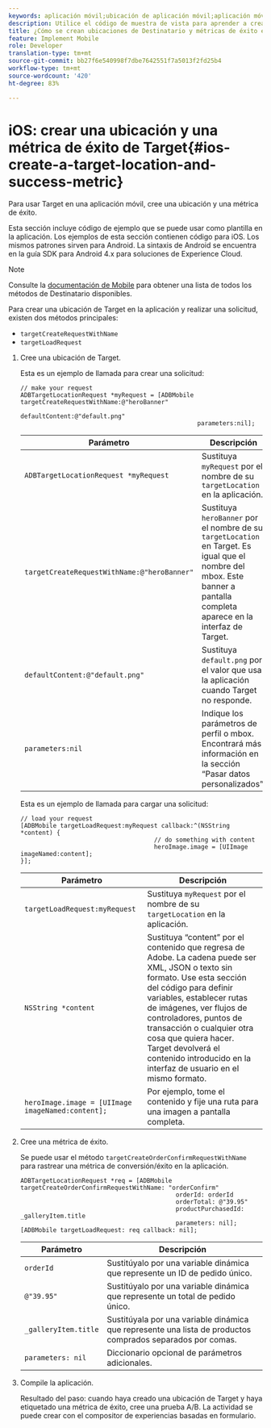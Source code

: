 ```yaml
---
keywords: aplicación móvil;ubicación de aplicación móvil;aplicación móvil de Target;ubicaciones de Target móvil;métricas de éxito de aplicaciones móviles
description: Utilice el código de muestra de vista para aprender a crear ubicaciones y métricas de éxito en las aplicaciones de iOS y así poder personalizar y optimizar la aplicación con Adobe Target.
title: ¿Cómo se crean ubicaciones de Destinatario y métricas de éxito en una aplicación de iOS?
feature: Implement Mobile
role: Developer
translation-type: tm+mt
source-git-commit: bb27f6e540998f7dbe7642551f7a5013f2fd25b4
workflow-type: tm+mt
source-wordcount: '420'
ht-degree: 83%

---
```



# iOS: crear una ubicación y una métrica de éxito de Target{#ios-create-a-target-location-and-success-metric}

Para usar Target en una aplicación móvil, cree una ubicación y una métrica de éxito.

Esta sección incluye código de ejemplo que se puede usar como plantilla en la aplicación. Los ejemplos de esta sección contienen código para iOS. Los mismos patrones sirven para Android. La sintaxis de Android se encuentra en la guía [](https://experienceleague.adobe.com/docs/mobile-services/android/target-android/target-main.html)SDK para Android 4.x para soluciones de Experience Cloud.

>[!NOTE]
>
>Consulte la [documentación de Mobile](https://experienceleague.adobe.com/docs/mobile-services/ios/target-ios/c-target-methods.html) para obtener una lista de todos los métodos de Destinatario disponibles.

Para crear una ubicación de Target en la aplicación y realizar una solicitud, existen dos métodos principales:

* `targetCreateRequestWithName`
* `targetLoadRequest`

1. Cree una ubicación de Target.

   Esta es un ejemplo de llamada para crear una solicitud:

   ```
   // make your request 
   ADBTargetLocationRequest *myRequest = [ADBMobile targetCreateRequestWithName:@"heroBanner" 
                                                    defaultContent:@"default.png" 
                                                    parameters:nil];
   ```

   | Parámetro | Descripción |
   |---|---|
   | `ADBTargetLocationRequest *myRequest` | Sustituya `myRequest` por el nombre de su `targetLocation` en la aplicación. |
   | `targetCreateRequestWithName:@"heroBanner"` | Sustituya `heroBanner` por el nombre de su `targetLocation` en Target. Es igual que el nombre del mbox. Este banner a pantalla completa aparece en la interfaz de Target. |
   | `defaultContent:@"default.png"` | Sustituya `default.png` por el valor que usa la aplicación cuando Target no responde. |
   | `parameters:nil` | Indique los parámetros de perfil o mbox. Encontrará más información en la sección “Pasar datos personalizados”. |

   Esta es un ejemplo de llamada para cargar una solicitud:

   ```
   // load your request 
   [ADBMobile targetLoadRequest:myRequest callback:^(NSString *content) { 
                                        // do something with content 
                                        heroImage.image = [UIImage imageNamed:content]; 
   }];
   ```

   | Parámetro | Descripción |
   |---|---|
   | `targetLoadRequest:myRequest` | Sustituya `myRequest` por el nombre de su `targetLocation` en la aplicación. |
   | `NSString *content` | Sustituya “content” por el contenido que regresa de Adobe. La cadena puede ser XML, JSON o texto sin formato. Use esta sección del código para definir variables, establecer rutas de imágenes, ver flujos de controladores, puntos de transacción o cualquier otra cosa que quiera hacer. Target devolverá el contenido introducido en la interfaz de usuario en el mismo formato. |
   | `heroImage.image = [UIImage imageNamed:content];` | Por ejemplo, tome el contenido y fije una ruta para una imagen a pantalla completa. |

1. Cree una métrica de éxito.

   Se puede usar el método `targetCreateOrderConfirmRequestWithName` para rastrear una métrica de conversión/éxito en la aplicación.

   ```
   ADBTargetLocationRequest *req = [ADBMobile targetCreateOrderConfirmRequestWithName: "orderConfirm" 
                                              orderId: orderId 
                                              orderTotal: @"39.95" 
                                              productPurchasedId: _galleryItem.title 
                                              parameters: nil]; 
   [ADBMobile targetLoadRequest: req callback: nil];
   ```

   | Parámetro | Descripción |
   |---|---|
   | `orderId` | Sustitúyalo por una variable dinámica que represente un ID de pedido único. |
   | `@"39.95"` | Sustitúyalo por una variable dinámica que represente un total de pedido único. |
   | `_galleryItem.title` | Sustitúyala por una variable dinámica que represente una lista de productos comprados separados por comas. |
   | `parameters: nil` | Diccionario opcional de parámetros adicionales. |

1. Compile la aplicación.

   Resultado del paso: cuando haya creado una ubicación de Target y haya etiquetado una métrica de éxito, cree una prueba A/B. La actividad se puede crear con el compositor de experiencias basadas en formulario.
